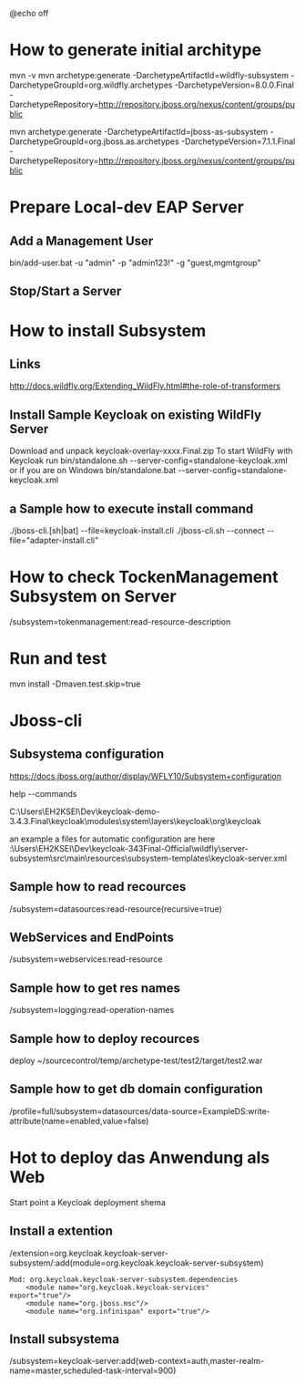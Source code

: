 @echo off


# How to generate initial architype 

mvn -v
mvn archetype:generate -DarchetypeArtifactId=wildfly-subsystem -DarchetypeGroupId=org.wildfly.archetypes -DarchetypeVersion=8.0.0.Final -DarchetypeRepository=http://repository.jboss.org/nexus/content/groups/public

mvn archetype:generate -DarchetypeArtifactId=jboss-as-subsystem -DarchetypeGroupId=org.jboss.as.archetypes -DarchetypeVersion=7.1.1.Final -DarchetypeRepository=http://repository.jboss.org/nexus/content/groups/public


# Prepare Local-dev EAP Server 

## Add a Management User

bin/add-user.bat -u "admin" -p "admin123!" -g "guest,mgmtgroup"

## Stop/Start a Server



# How to install Subsystem

## Links

http://docs.wildfly.org/Extending_WildFly.html#the-role-of-transformers

## Install Sample Keycloak on existing WildFly Server 

Download and unpack  keycloak-overlay-xxxx.Final.zip
 To start WildFly with Keycloak run
bin/standalone.sh --server-config=standalone-keycloak.xml
or if you are on Windows
bin/standalone.bat --server-config=standalone-keycloak.xml

## a Sample how to execute install command

./jboss-cli.[sh|bat] --file=keycloak-install.cli
./jboss-cli.sh --connect --file="adapter-install.cli"

# How to check TockenManagement Subsystem on Server

/subsystem=tokenmanagement:read-resource-description

# Run and test 

mvn install -Dmaven.test.skip=true

# Jboss-cli 

## Subsystema configuration

https://docs.jboss.org/author/display/WFLY10/Subsystem+configuration

help --commands

C:\Users\EH2KSEI\Dev\keycloak-demo-3.4.3.Final\keycloak\modules\system\layers\keycloak\org\keycloak

an example a files for automatic configuration are here :\Users\EH2KSEI\Dev\keycloak-343Final-Official\wildfly\server-subsystem\src\main\resources\subsystem-templates\keycloak-server.xml

## Sample how to read recources

/subsystem=datasources:read-resource(recursive=true)

## WebServices and EndPoints

/subsystem=webservices:read-resource

## Sample how to get res names
 
/subsystem=logging:read-operation-names

## Sample how to deploy recources 

deploy ~/sourcecontrol/temp/archetype-test/test2/target/test2.war

## Sample how to get db domain configuration

/profile=full/subsystem=datasources/data-source=ExampleDS:write-attribute(name=enabled,value=false)

# Hot to deploy das Anwendung  als Web 
Start point a Keycloak deployment shema 

## Install a extention

/extension=org.keycloak.keycloak-server-subsystem/:add(module=org.keycloak.keycloak-server-subsystem)

    Mod: org.keycloak.keycloak-server-subsystem.dependencies
    	<module name="org.keycloak.keycloak-services" 		export="true"/>
        <module name="org.jboss.msc"/>
        <module name="org.infinispan" export="true"/>
        
## Install subsystema 
/subsystem=keycloak-server:add(web-context=auth,master-realm-name=master,scheduled-task-interval=900)
    	 